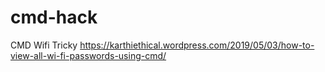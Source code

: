 # cmd-hack
CMD Wifi Tricky
https://karthiethical.wordpress.com/2019/05/03/how-to-view-all-wi-fi-passwords-using-cmd/

